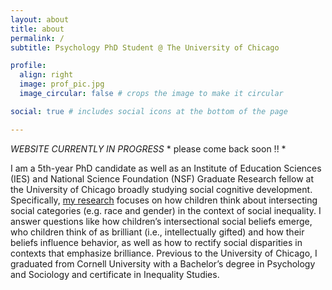 ```yaml
---
layout: about
title: about
permalink: /
subtitle: Psychology PhD Student @ The University of Chicago

profile:
  align: right
  image: prof_pic.jpg
  image_circular: false # crops the image to make it circular

social: true # includes social icons at the bottom of the page

---
```


*WEBSITE CURRENTLY IN PROGRESS*   * please come back soon !! *  

I am a 5th-year PhD candidate as well as an Institute of Education Sciences (IES) and National Science Foundation (NSF) Graduate Research fellow at the University of Chicago broadly studying social cognitive development. Specifically, [my research](https://vanessa-lazaro.github.io/projects/) focuses on how children think about intersecting social categories (e.g. race and gender) in the context of social inequality. I answer questions like how children’s intersectional social beliefs emerge, who children think of as brilliant (i.e., intellectually gifted) and how their beliefs influence behavior, as well as how to rectify social disparities in contexts that emphasize brilliance. Previous to the University of Chicago, I graduated from Cornell University with a Bachelor’s degree in Psychology and Sociology and certificate in Inequality Studies.

